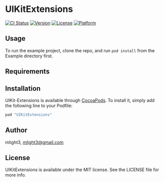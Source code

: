 # UIKitExtensions

[![CI Status](http://img.shields.io/travis/mlight3/UIKitExtensions.svg?style=flat)](https://travis-ci.org/mlight3/UIKitExtensions)
[![Version](https://img.shields.io/cocoapods/v/UIKitExtensions.svg?style=flat)](http://cocoapods.org/pods/UIKitExtensions)
[![License](https://img.shields.io/cocoapods/l/UIKitExtensions.svg?style=flat)](http://cocoapods.org/pods/UIKitExtensions)
[![Platform](https://img.shields.io/cocoapods/p/UIKitExtensions.svg?style=flat)](http://cocoapods.org/pods/UIKitExtensions)

## Usage

To run the example project, clone the repo, and run `pod install` from the Example directory first.

## Requirements

## Installation

UIKit-Extensions is available through [CocoaPods](http://cocoapods.org). To install
it, simply add the following line to your Podfile:

```ruby
pod "UIKitExtensions"
```

## Author

mlight3, mlight3@gmail.com

## License

UIKitExtensions is available under the MIT license. See the LICENSE file for more info.
